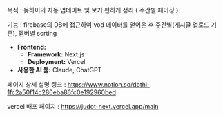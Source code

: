 목적 : 돚하이의 자동 업데이트 및 보기 편하게 정리 ( 주간별 페이징 )

기능 : firebase의 DB에 접근하여 vod 데이터를 얻어온 후 주간별(게시글 업로드 기준), 멤버별 sorting

- **Frontend:**
    - **Framework:** Next.js
    - **Deployment:** Vercel
- **사용한 AI 툴:** Claude, ChatGPT

페이지 상세 설명 링크 : https://www.notion.so/dothi-1fc2a50f14c280eba86fc0e192960bed

vercel 배포 페이지 : https://judot-next.vercel.app/main
